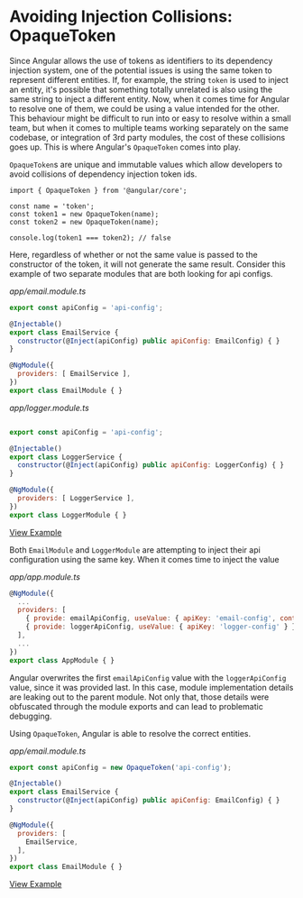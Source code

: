# Avoiding Injection Collisions: OpaqueToken

Since Angular allows the use of tokens as identifiers to its dependency injection system, one of the potential issues is using the same token to represent different entities. If, for example, the string `token` is used to inject an entity, it's possible that something totally unrelated is also using the same string to inject a different entity. Now, when it comes time for Angular to resolve one of them, we could be using a value intended for the other. This behaviour might be difficult to run into or easy to resolve within a small team, but when it comes to multiple teams working separately on the same codebase, or integration of 3rd party modules, the cost of these collisions goes up. This is where Angular's `OpaqueToken` comes into play.

`OpaqueToken`s are unique and immutable values which allow developers to avoid collisions of dependency injection token ids.

```
import { OpaqueToken } from '@angular/core';

const name = 'token';
const token1 = new OpaqueToken(name);
const token2 = new OpaqueToken(name);

console.log(token1 === token2); // false
```

Here, regardless of whether or not the same value is passed to the constructor of the token, it will not generate the same result. Consider this example of two separate modules that are both looking for api configs.

_app/email.module.ts_
```javascript
export const apiConfig = 'api-config';

@Injectable()
export class EmailService {
  constructor(@Inject(apiConfig) public apiConfig: EmailConfig) { }
}

@NgModule({
  providers: [ EmailService ],
})
export class EmailModule { }
```

_app/logger.module.ts_
```javascript

export const apiConfig = 'api-config';

@Injectable()
export class LoggerService {
  constructor(@Inject(apiConfig) public apiConfig: LoggerConfig) { }
}

@NgModule({
  providers: [ LoggerService ],
})
export class LoggerModule { }
```
[View Example](https://plnkr.co/edit/4apXe4XTOy9jDbVIajL3?p=preview)

Both `EmailModule` and `LoggerModule` are attempting to inject their api configuration using the same key. When it comes time to inject the value

_app/app.module.ts_
```javascript
@NgModule({
  ...
  providers: [
    { provide: emailApiConfig, useValue: { apiKey: 'email-config', context: 'registration' } },
    { provide: loggerApiConfig, useValue: { apiKey: 'logger-config' } },
  ],
  ...
})
export class AppModule { }
```

Angular overwrites the first `emailApiConfig` value with the `loggerApiConfig` value, since it was provided last. In this case, module implementation details are leaking out to the parent module. Not only that, those details were obfuscated through the module exports and can lead to problematic debugging.

Using `OpaqueToken`, Angular is able to resolve the correct entities.

_app/email.module.ts_
```javascript
export const apiConfig = new OpaqueToken('api-config');

@Injectable()
export class EmailService {
  constructor(@Inject(apiConfig) public apiConfig: EmailConfig) { }
}

@NgModule({
  providers: [
    EmailService,
  ],
})
export class EmailModule { }
```
[View Example](https://plnkr.co/edit/esaYGmJK8vOULxHKCgET?p=preview)
